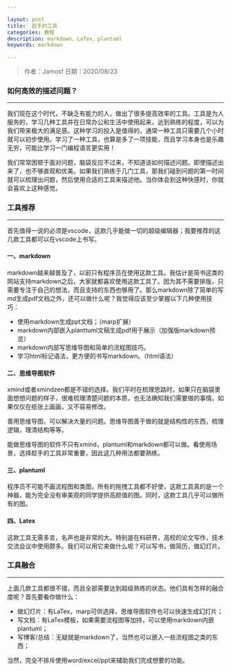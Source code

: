```yaml
---

layout: post
title:  趁手的工具
categories: 教程
description: markdown、LaTex、plantuml
keywords: markdown

---
```

> 作者：Jamosf
> 日期：2020/08/23

### 如何高效的描述问题？
---
我们现在这个时代，不缺乏有能力的人，做出了很多提高效率的工具。工具是为人服务的，学习几种工具并在日常办公和生活中使用起来，达到熟练的程度，可以为我们带来极大的满足感。这种学习的投入是值得的，通常一种工具只需要几个小时就可以初步使用。学习了一种工具，也算是多了一项技能，而且学习本身也是乐趣无穷，可能比学习一门编程语言更实用！

我们常常困顿于面对问题，脑袋反应不过来，不知道该如何描述问题。即使描述出来了，也不够直观和优美。如果我们熟练于几门工具，那我们碰到问题的第一时间就可以梳理出问题，然后使用合适的工具来描述他。当你体会到这种快感时，你就会喜欢上这种感觉。

### 工具推荐
---
首先值得一说的必须是vscode，这款几乎能做一切的超级编辑器；我要推荐的这几款工具都可以在vscode上书写。

#### **一、markdown**

markdown越来越普及了，以前只有程序员在使用这款工具。我估计是简书这类的网站支持markdown之后，大家就都喜欢使用这款工具了。因为其不需要排版，只需要专注于自己的想法，而且支持的东西也够用了。那么markdown除了简单的写md生成pdf文档之外，还可以做什么呢？我觉得应该至少掌握以下几种使用技巧：
 - 使用markdown生成ppt文档；（marp扩展）
 - markdown内部嵌入planttuml文稿生成pdf用于展示（加强版markdown预览）
 - markdown内部写思维导图和简单的流程图技巧。
 - 学习html标记语法，更方便的书写markdown。（html语法）

#### **二、思维导图软件**

xmind或者xmindzen都是不错的选择。我们平时在梳理思路时，如果只在脑袋里面想想问题的样子，很难梳理清楚问题的本质，也无法确知我们需要做的事情。如果仅仅在纸张上画画，又不容易修改。

善用思维导图，可以解决大量的问题。思维导图善于做的就是结构性的东西，梳理逻辑，理清结构等等。

能做思维导图的软件不只有xmind，plantuml和markdown都可以做。看使用场景，选择趁手的工具非常重要，因此这几种用法都要熟练。

#### **三、plantuml**

程序员不可能不画流程图和类图，所有的拖拽工具都不好使，这款工具真的是一个神器，能为完全没有审美观的同学提供高颜值的图。同时，这款工具几乎可以做所有的图。

#### **四、Latex**

这款工具无需多言，名声也是非常的大。特别是在科研界，高校的论文写作，技术交流会议中使用颇多。我们可以用它来做什么呢？可以写书，做简历，做幻灯片。

### 工具融合
---
上面几款工具都很不错，而且全部需要达到超级熟练的状态。他们具有怎样的融合度呢？首先要看你做什么：

- 做幻灯片：有LaTex，marp可供选择，思维导图软件也可以快速生成幻灯片；
- 写文档：有LaTex模板，如果需要流程图等加持，可以使用markdown内嵌plantuml；
- 写博客/总结：无疑就是markdown了，当然也可以嵌入一些流程图之类的东西；

当然，完全不排斥使用word/excel/ppt来辅助我们完成想要的功能。